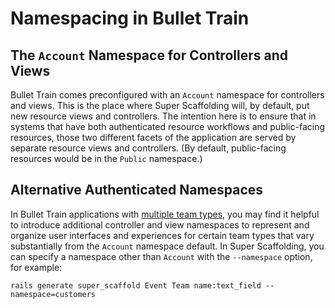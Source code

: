 # Namespacing in Bullet Train

## The `Account` Namespace for Controllers and Views
Bullet Train comes preconfigured with an `Account` namespace for controllers and views. This is the place where Super Scaffolding will, by default, put new resource views and controllers. The intention here is to ensure that in systems that have both authenticated resource workflows and public-facing resources, those two different facets of the application are served by separate resource views and controllers. (By default, public-facing resources would be in the `Public` namespace.)

## Alternative Authenticated Namespaces
In Bullet Train applications with [multiple team types](/docs/teams.md), you may find it helpful to introduce additional controller and view namespaces to represent and organize user interfaces and experiences for certain team types that vary substantially from the `Account` namespace default. In Super Scaffolding, you can specify a namespace other than `Account` with the `--namespace` option, for example:

```
rails generate super_scaffold Event Team name:text_field --namespace=customers
```
